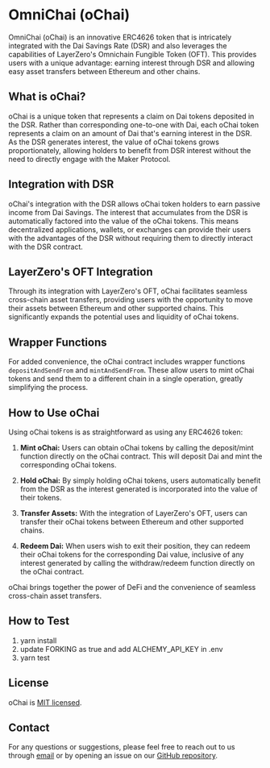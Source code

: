 # OmniChai (oChai)

OmniChai (oChai) is an innovative ERC4626 token that is intricately integrated with the Dai Savings Rate (DSR) and also leverages the capabilities of LayerZero's Omnichain Fungible Token (OFT). This provides users with a unique advantage: earning interest through DSR and allowing easy asset transfers between Ethereum and other chains.

## What is oChai?

oChai is a unique token that represents a claim on Dai tokens deposited in the DSR. Rather than corresponding one-to-one with Dai, each oChai token represents a claim on an amount of Dai that's earning interest in the DSR. As the DSR generates interest, the value of oChai tokens grows proportionately, allowing holders to benefit from DSR interest without the need to directly engage with the Maker Protocol.

## Integration with DSR

oChai's integration with the DSR allows oChai token holders to earn passive income from Dai Savings. The interest that accumulates from the DSR is automatically factored into the value of the oChai tokens. This means decentralized applications, wallets, or exchanges can provide their users with the advantages of the DSR without requiring them to directly interact with the DSR contract.

## LayerZero's OFT Integration

Through its integration with LayerZero's OFT, oChai facilitates seamless cross-chain asset transfers, providing users with the opportunity to move their assets between Ethereum and other supported chains. This significantly expands the potential uses and liquidity of oChai tokens.

## Wrapper Functions

For added convenience, the oChai contract includes wrapper functions `depositAndSendFrom` and `mintAndSendFrom`. These allow users to mint oChai tokens and send them to a different chain in a single operation, greatly simplifying the process.

## How to Use oChai

Using oChai tokens is as straightforward as using any ERC4626 token:

1. **Mint oChai:** Users can obtain oChai tokens by calling the deposit/mint function directly on the oChai contract. This will deposit Dai and mint the corresponding oChai tokens.

2. **Hold oChai:** By simply holding oChai tokens, users automatically benefit from the DSR as the interest generated is incorporated into the value of their tokens.

3. **Transfer Assets:** With the integration of LayerZero's OFT, users can transfer their oChai tokens between Ethereum and other supported chains.

4. **Redeem Dai:** When users wish to exit their position, they can redeem their oChai tokens for the corresponding Dai value, inclusive of any interest generated by calling the withdraw/redeem function directly on the oChai contract.

oChai brings together the power of DeFi and the convenience of seamless cross-chain asset transfers.

## How to Test

1. yarn install
2. update FORKING as true and add ALCHEMY_API_KEY in .env
3. yarn test

## License

oChai is [MIT licensed](./LICENSE).

## Contact

For any questions or suggestions, please feel free to reach out to us through [email](mailto:hb@thegreathb.com) or by opening an issue on our [GitHub repository](https://github.com/lz-asia/oChai/issues).
